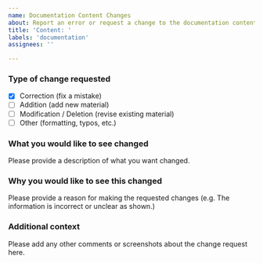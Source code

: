 ```yaml
---
name: Documentation Content Changes
about: Report an error or request a change to the documentation content
title: 'Content: '
labels: 'documentation'
assignees: ''

---
```


<!--
    Thank-you for submitting an issue / change request. Your effort and input
    is appreciated.

    Please use this template to help us review your concern. Not everything is
    required for every issue, so please feel free to omit any sections that
    are not relevant to your concern.
-->


### Type of change requested

- [x] Correction (fix a mistake)
- [ ] Addition (add new material)
- [ ] Modification / Deletion (revise existing material)
- [ ] Other (formatting, typos, etc.)

### What you would like to see changed

Please provide a description of what you want changed.

### Why you would like to see this changed

Please provide a reason for making the requested changes (e.g. The information is incorrect or unclear as shown.)

### Additional context

Please add any other comments or screenshots about the change request here.

